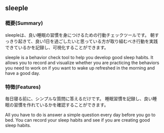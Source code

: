 ## sleeple

### 概要(Summary)
sleepleは、良い睡眠の習慣を身につけるための行動チェックツールです。
朝すっきり起きて、良い1日を過ごしたいと思っている方が取り組むべき行動を実践できているかを記録し、可視化することができます。

sleeple is a behavior check tool to help you develop good sleep habits.
It allows you to record and visualize whether you are practicing the behaviors you need to work on if you want to wake up refreshed in the morning and have a good day.

### 特徴(Features)
毎日寝る前に、シンプルな質問に答えるだけです。
睡眠習慣を記録し、良い睡眠の習慣を作れているかを確認することができます。

All you have to do is answer a simple question every day before you go to bed.
You can record your sleep habits and see if you are creating good sleep habits.
